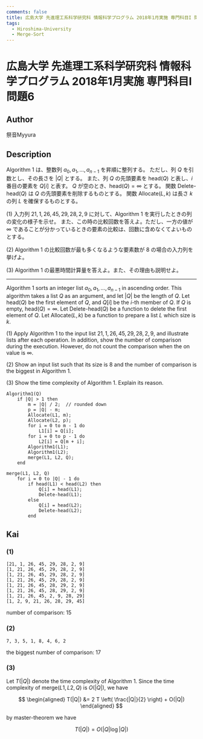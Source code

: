 ```yaml
---
comments: false
title: 広島大学 先進理工系科学研究科 情報科学プログラム 2018年1月実施 専門科目I 問題6
tags:
  - Hiroshima-University
  - Merge-Sort
---
```

# 広島大学 先進理工系科学研究科 情報科学プログラム 2018年1月実施 専門科目I 問題6


## **Author**
祭音Myyura

## **Description**
Algorithm 1 は、整数列 $a_0, a_1, \ldots, a_{n-1}$ を昇順に整列する。
ただし、列 $Q$ を引数とし、その長さを $|Q|$ とする。
また、列 $Q$ の先頭要素を $\text{head}(Q)$ と表し、$i$ 番目の要素を $Q[i]$ と表す。
$Q$ が空のとき、$\text{head}(Q) = \infty$ とする。
関数 $\text{Delete-head}(Q)$ は $Q$ の先頭要素を削除するものとする。
関数 $\text{Allocate}(L, k)$ は長さ $k$ の列 $L$ を確保するものとする。

(1) 入力列 $21, 1, 26, 45, 29, 28, 2, 9$ に対して、Algorithm 1 を実行したときの列の変化の様子を示せ。
また、この時の比較回数を答えよ。ただし、一方の値が $\infty$ であることが分かっているときの要素の比較は、回数に含めなくてよいものとする。

(2) Algorithm 1 の比較回数が最も多くなるような要素数が $8$ の場合の入力列を挙げよ。

(3) Algorithm 1 の最悪時間計算量を答えよ。また、その理由も説明せよ。

------------------------------------------

Algorithm 1 sorts an integer list $a_0, a_1, \ldots, a_{n-1}$ in ascending order.
This algorithm takes a list $Q$ as an argument, and let $|Q|$ be the length of $Q$.
Let $\text{head}(Q)$ be the first element of $Q$, and $Q[i]$ be the $i$-th member of $Q$.
If $Q$ is empty, $\text{head}(Q) = \infty$.
Let $\text{Delete-head}(Q)$ be a function to delete the first element of $Q$.
Let $\text{Allocate}(L, k)$ be a function to prepare a list $L$ which size is $k$.

(1) Apply Algorithm 1 to the input list $21, 1, 26, 45, 29, 28, 2, 9,$ and illustrate lists after each operation.
In addition, show the number of comparison during the execution.
However, do not count the comparison when the on value is $\infty$.

(2) Show an input list such that its size is $8$ and the number of comparison is the biggest in Algorithm 1.

(3) Show the time complexity of Algorithm 1. Explain its reason.

```text
Algorithm1(Q)
    if |Q| > 1 then
        m = |Q| / 2;  // rounded down
        p = |Q| - m;
        Allocate(L1, m);
        Allocate(L2, p);
        for i = 0 to m - 1 do
            L1[i] = Q[i];
        for i = 0 to p - 1 do
            L2[i] = Q[m + i];
        Algorithm1(L1);
        Algorithm1(L2);
        merge(L1, L2, Q);
    end

merge(L1, L2, Q)
    for i = 0 to |Q| - 1 do
        if head(L1) < head(L2) then
            Q[i] = head(L1);
            Delete-head(L1);
        else
            Q[i] = head(L2);
            Delete-head(L2);
        end
```

## **Kai**
### (1)

```text
[21, 1, 26, 45, 29, 28, 2, 9]
[1, 21, 26, 45, 29, 28, 2, 9]
[1, 21, 26, 45, 29, 28, 2, 9]
[1, 21, 26, 45, 29, 28, 2, 9]
[1, 21, 26, 45, 28, 29, 2, 9]
[1, 21, 26, 45, 28, 29, 2, 9]
[1, 21, 26, 45, 2, 9, 28, 29]
[1, 2, 9, 21, 26, 28, 29, 45]
```

number of comparison: 15

### (2)

```text
7, 3, 5, 1, 8, 4, 6, 2
```

the biggest number of comparison: 17

### (3)
Let $T(|Q|)$ denote the time complexity of Algorithm 1.
Since the time complexity of $\text{merge}(L1, L2, Q)$ is $O(|Q|)$, we have

$$
\begin{aligned}
T(|Q|) &= 2 T \left( \frac{|Q|}{2} \right) + O(|Q|)
\end{aligned}
$$

by master-theorem we have

$$
T(|Q|) = O(|Q| \log |Q|)
$$
